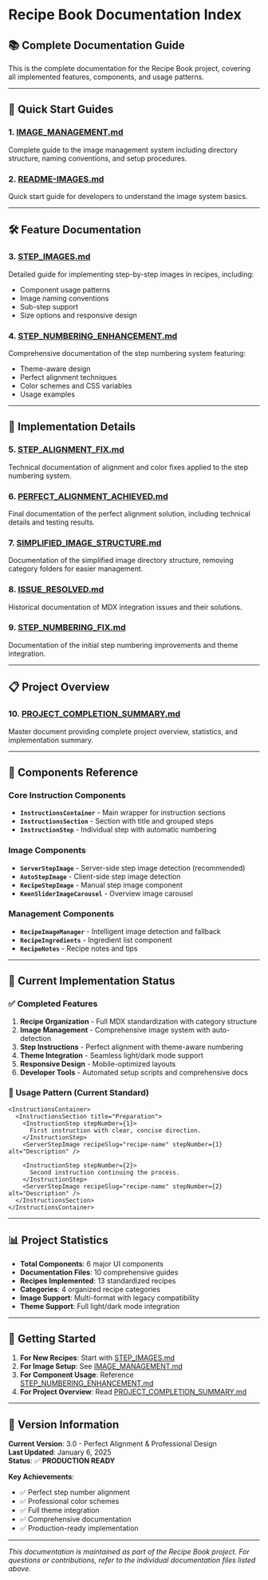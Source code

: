 # Recipe Book Documentation Index

## 📚 Complete Documentation Guide

This is the complete documentation for the Recipe Book project, covering all implemented features, components, and usage patterns.

---

## 🎯 Quick Start Guides

### 1. **[IMAGE_MANAGEMENT.md](./IMAGE_MANAGEMENT.md)**
Complete guide to the image management system including directory structure, naming conventions, and setup procedures.

### 2. **[README-IMAGES.md](./README-IMAGES.md)**
Quick start guide for developers to understand the image system basics.

---

## 🛠️ Feature Documentation

### 3. **[STEP_IMAGES.md](./STEP_IMAGES.md)**
Detailed guide for implementing step-by-step images in recipes, including:
- Component usage patterns
- Image naming conventions
- Sub-step support
- Size options and responsive design

### 4. **[STEP_NUMBERING_ENHANCEMENT.md](./STEP_NUMBERING_ENHANCEMENT.md)**
Comprehensive documentation of the step numbering system featuring:
- Theme-aware design
- Perfect alignment techniques
- Color schemes and CSS variables
- Usage examples

---

## 🔧 Implementation Details

### 5. **[STEP_ALIGNMENT_FIX.md](./STEP_ALIGNMENT_FIX.md)**
Technical documentation of alignment and color fixes applied to the step numbering system.

### 6. **[PERFECT_ALIGNMENT_ACHIEVED.md](./PERFECT_ALIGNMENT_ACHIEVED.md)**
Final documentation of the perfect alignment solution, including technical details and testing results.

### 7. **[SIMPLIFIED_IMAGE_STRUCTURE.md](./SIMPLIFIED_IMAGE_STRUCTURE.md)**
Documentation of the simplified image directory structure, removing category folders for easier management.

### 8. **[ISSUE_RESOLVED.md](./ISSUE_RESOLVED.md)**
Historical documentation of MDX integration issues and their solutions.

### 9. **[STEP_NUMBERING_FIX.md](./STEP_NUMBERING_FIX.md)**
Documentation of the initial step numbering improvements and theme integration.

---

## 📋 Project Overview

### 10. **[PROJECT_COMPLETION_SUMMARY.md](./PROJECT_COMPLETION_SUMMARY.md)**
Master document providing complete project overview, statistics, and implementation summary.

---

## 🎨 Components Reference

### Core Instruction Components
- **`InstructionsContainer`** - Main wrapper for instruction sections
- **`InstructionsSection`** - Section with title and grouped steps
- **`InstructionStep`** - Individual step with automatic numbering

### Image Components
- **`ServerStepImage`** - Server-side step image detection (recommended)
- **`AutoStepImage`** - Client-side step image detection
- **`RecipeStepImage`** - Manual step image component
- **`KeenSliderImageCarousel`** - Overview image carousel

### Management Components
- **`RecipeImageManager`** - Intelligent image detection and fallback
- **`RecipeIngredients`** - Ingredient list component
- **`RecipeNotes`** - Recipe notes and tips

---

## 🎯 Current Implementation Status

### ✅ Completed Features
1. **Recipe Organization** - Full MDX standardization with category structure
2. **Image Management** - Comprehensive image system with auto-detection
3. **Step Instructions** - Perfect alignment with theme-aware numbering
4. **Theme Integration** - Seamless light/dark mode support
5. **Responsive Design** - Mobile-optimized layouts
6. **Developer Tools** - Automated setup scripts and comprehensive docs

### 🔄 Usage Pattern (Current Standard)
```tsx
<InstructionsContainer>
  <InstructionsSection title="Preparation">
    <InstructionStep stepNumber={1}>
      First instruction with clear, concise direction.
    </InstructionStep>
    <ServerStepImage recipeSlug="recipe-name" stepNumber={1} alt="Description" />
    
    <InstructionStep stepNumber={2}>
      Second instruction continuing the process.
    </InstructionStep>
    <ServerStepImage recipeSlug="recipe-name" stepNumber={2} alt="Description" />
  </InstructionsSection>
</InstructionsContainer>
```

---

## 📊 Project Statistics

- **Total Components**: 6 major UI components
- **Documentation Files**: 10 comprehensive guides  
- **Recipes Implemented**: 13 standardized recipes
- **Categories**: 4 organized recipe categories
- **Image Support**: Multi-format with legacy compatibility
- **Theme Support**: Full light/dark mode integration

---

## 🚀 Getting Started

1. **For New Recipes**: Start with [STEP_IMAGES.md](./STEP_IMAGES.md)
2. **For Image Setup**: See [IMAGE_MANAGEMENT.md](./IMAGE_MANAGEMENT.md)
3. **For Component Usage**: Reference [STEP_NUMBERING_ENHANCEMENT.md](./STEP_NUMBERING_ENHANCEMENT.md)
4. **For Project Overview**: Read [PROJECT_COMPLETION_SUMMARY.md](./PROJECT_COMPLETION_SUMMARY.md)

---

## 🎉 Version Information

**Current Version**: 3.0 - Perfect Alignment & Professional Design  
**Last Updated**: January 6, 2025  
**Status**: ✅ **PRODUCTION READY**

**Key Achievements**:
- ✅ Perfect step number alignment
- ✅ Professional color schemes
- ✅ Full theme integration
- ✅ Comprehensive documentation
- ✅ Production-ready implementation

---

*This documentation is maintained as part of the Recipe Book project. For questions or contributions, refer to the individual documentation files listed above.*
